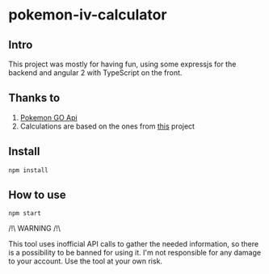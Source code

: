 # pokemon-iv-calculator

## Intro
This project was mostly for having fun, using some expressjs for the backend and angular 2 with TypeScript on the front.

## Thanks to
1. [Pokemon GO Api](https://github.com/Armax/Pokemon-GO-node-api)
2. Calculations are based on the ones from [this](https://github.com/billyvg/pokemon-go-iv) project

## Install
`npm install`

## How to use
`npm start`

/!\ WARNING /!\

This tool uses inofficial API calls to gather the needed information, so there is a possibility to be banned for using it. I'm not responsible for any damage to your account. Use the tool at your own risk.
